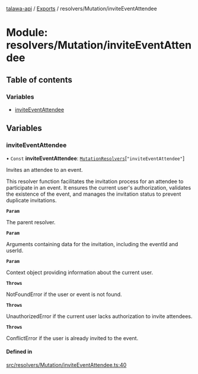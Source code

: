 [talawa-api](../README.md) / [Exports](../modules.md) / resolvers/Mutation/inviteEventAttendee

# Module: resolvers/Mutation/inviteEventAttendee

## Table of contents

### Variables

- [inviteEventAttendee](resolvers_Mutation_inviteEventAttendee.md#inviteeventattendee)

## Variables

### inviteEventAttendee

• `Const` **inviteEventAttendee**: [`MutationResolvers`](types_generatedGraphQLTypes.md#mutationresolvers)[``"inviteEventAttendee"``]

Invites an attendee to an event.

This resolver function facilitates the invitation process for an attendee to participate in an event.
It ensures the current user's authorization, validates the existence of the event, and manages the invitation status
to prevent duplicate invitations.

**`Param`**

The parent resolver.

**`Param`**

Arguments containing data for the invitation, including the eventId and userId.

**`Param`**

Context object providing information about the current user.

**`Throws`**

NotFoundError if the user or event is not found.

**`Throws`**

UnauthorizedError if the current user lacks authorization to invite attendees.

**`Throws`**

ConflictError if the user is already invited to the event.

#### Defined in

[src/resolvers/Mutation/inviteEventAttendee.ts:40](https://github.com/PalisadoesFoundation/talawa-api/blob/636e51c/src/resolvers/Mutation/inviteEventAttendee.ts#L40)
